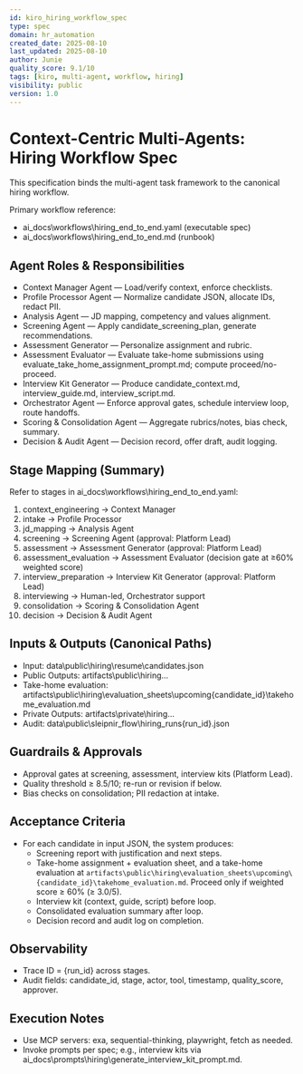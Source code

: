 ```yaml
---
id: kiro_hiring_workflow_spec
type: spec
domain: hr_automation
created_date: 2025-08-10
last_updated: 2025-08-10
author: Junie
quality_score: 9.1/10
tags: [kiro, multi-agent, workflow, hiring]
visibility: public
version: 1.0
---
```


# Context-Centric Multi-Agents: Hiring Workflow Spec

This specification binds the multi-agent task framework to the canonical hiring workflow.

Primary workflow reference:
- ai_docs\workflows\hiring_end_to_end.yaml (executable spec)
- ai_docs\workflows\hiring_end_to_end.md (runbook)

## Agent Roles & Responsibilities
- Context Manager Agent — Load/verify context, enforce checklists.
- Profile Processor Agent — Normalize candidate JSON, allocate IDs, redact PII.
- Analysis Agent — JD mapping, competency and values alignment.
- Screening Agent — Apply candidate_screening_plan, generate recommendations.
- Assessment Generator — Personalize assignment and rubric.
- Assessment Evaluator — Evaluate take-home submissions using evaluate_take_home_assignment_prompt.md; compute proceed/no-proceed.
- Interview Kit Generator — Produce candidate_context.md, interview_guide.md, interview_script.md.
- Orchestrator Agent — Enforce approval gates, schedule interview loop, route handoffs.
- Scoring & Consolidation Agent — Aggregate rubrics/notes, bias check, summary.
- Decision & Audit Agent — Decision record, offer draft, audit logging.

## Stage Mapping (Summary)
Refer to stages in ai_docs\workflows\hiring_end_to_end.yaml:
1. context_engineering → Context Manager
2. intake → Profile Processor
3. jd_mapping → Analysis Agent
4. screening → Screening Agent (approval: Platform Lead)
5. assessment → Assessment Generator (approval: Platform Lead)
6. assessment_evaluation → Assessment Evaluator (decision gate at ≥60% weighted score)
7. interview_preparation → Interview Kit Generator (approval: Platform Lead)
8. interviewing → Human-led, Orchestrator support
9. consolidation → Scoring & Consolidation Agent
10. decision → Decision & Audit Agent

## Inputs & Outputs (Canonical Paths)
- Input: data\public\hiring\resume\candidates.json
- Public Outputs: artifacts\public\hiring\...
- Take-home evaluation: artifacts\public\hiring\evaluation_sheets\upcoming\{candidate_id}\takehome_evaluation.md
- Private Outputs: artifacts\private\hiring\...
- Audit: data\public\sleipnir_flow\hiring_runs\{run_id}.json

## Guardrails & Approvals
- Approval gates at screening, assessment, interview kits (Platform Lead).
- Quality threshold ≥ 8.5/10; re-run or revision if below.
- Bias checks on consolidation; PII redaction at intake.

## Acceptance Criteria
- For each candidate in input JSON, the system produces:
  - Screening report with justification and next steps.
  - Take-home assignment + evaluation sheet, and a take-home evaluation at `artifacts\public\hiring\evaluation_sheets\upcoming\{candidate_id}\takehome_evaluation.md`. Proceed only if weighted score ≥ 60% (≥ 3.0/5).
  - Interview kit (context, guide, script) before loop.
  - Consolidated evaluation summary after loop.
  - Decision record and audit log on completion.

## Observability
- Trace ID = {run_id} across stages.
- Audit fields: candidate_id, stage, actor, tool, timestamp, quality_score, approver.

## Execution Notes
- Use MCP servers: exa, sequential-thinking, playwright, fetch as needed.
- Invoke prompts per spec; e.g., interview kits via ai_docs\prompts\hiring\generate_interview_kit_prompt.md.
